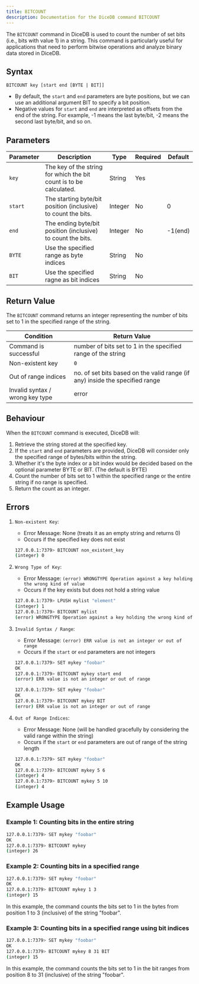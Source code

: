 ```yaml
---
title: BITCOUNT
description: Documentation for the DiceDB command BITCOUNT
---
```


The `BITCOUNT` command in DiceDB is used to count the number of set bits (i.e., bits with value 1) in a string. This command is particularly useful for applications that need to perform bitwise operations and analyze binary data stored in DiceDB.

## Syntax

```
BITCOUNT key [start end [BYTE | BIT]]
```

- By default, the `start` and `end` parameters are byte positions, but we can use an additional argument BIT to specify a bit position.
- Negative values for `start` and `end` are interpreted as offsets from the end of the string. For example, -1 means the last byte/bit, -2 means the second last byte/bit, and so on.


## Parameters

| Parameter | Description                                                               | Type    | Required | Default |
|-----------|---------------------------------------------------------------------------|---------|----------|---------|
| `key`     | The key of the string for which the bit count is to be calculated.        | String  | Yes      |         |
| `start`   | The starting byte/bit position (inclusive) to count the bits.             | Integer | No       | 0       |
| `end`     | The ending byte/bit position (inclusive) to count the bits.               | Integer | No       | -1(end) |
| `BYTE`    | Use the specified range as byte indices                                   | String  | No       |         |
| `BIT`     | Use the specified ragne as bit indices                                    | String  | No       |         |

## Return Value

The `BITCOUNT` command returns an integer representing the number of bits set to 1 in the specified range of the string.

| Condition                                      | Return Value                                                                            |
|------------------------------------------------|-----------------------------------------------------------------------------------------|
| Command is successful                          | number of bits set to 1 in the specified range of the string                            | 
| Non-existent key                               | `0`                                                                                     |
| Out of range indices                           | no. of set bits based on the valid range (if any) inside the specified range            |
| Invalid syntax / wrong key type                | error                                                                                   |

## Behaviour

When the `BITCOUNT` command is executed, DiceDB will:

1. Retrieve the string stored at the specified key.
2. If the `start` and `end` parameters are provided, DiceDB will consider only the specified range of bytes/bits within the string.
3. Whether it's the byte index or a bit index would be decided based on the optional parameter BYTE or BIT. (The default is BYTE)
4. Count the number of bits set to 1 within the specified range or the entire string if no range is specified.
5. Return the count as an integer.

## Errors

1. `Non-existent Key`:

   - Error Message: None (treats it as an empty string and returns 0)
   - Occurs if the specified key does not exist

   ```bash
   127.0.0.1:7379> BITCOUNT non_existent_key
   (integer) 0
   ```

2. `Wrong Type of Key`: 

   - Error Message: `(error) WRONGTYPE Operation against a key holding the wrong kind of value`
   - Occurs if the key exists but does not hold a string value

   ```bash
   127.0.0.1:7379> LPUSH mylist "element"
   (integer) 1
   127.0.0.1:7379> BITCOUNT mylist
   (error) WRONGTYPE Operation against a key holding the wrong kind of value
   ```

3. `Invalid Syntax / Range`:

   - Error Message: `(error) ERR value is not an integer or out of range`
   - Occurs if the `start` or `end` parameters are not integers

   ```bash
   127.0.0.1:7379> SET mykey "foobar"
   OK
   127.0.0.1:7379> BITCOUNT mykey start end
   (error) ERR value is not an integer or out of range
   ```

   ```bash
   127.0.0.1:7379> SET mykey "foobar"
   OK
   127.0.0.1:7379> BITCOUNT mykey BIT
   (error) ERR value is not an integer or out of range
   ```

   
4. `Out of Range Indices`:

   - Error Message: None (will be handled gracefully by considering the valid range within the string)
   - Occurs if the `start` or `end` parameters are out of range of the string length

   ```bash
   127.0.0.1:7379> SET mykey "foobar"
   OK
   127.0.0.1:7379> BITCOUNT mykey 5 6
   (integer) 4
   127.0.0.1:7379> BITCOUNT mykey 5 10
   (integer) 4
   ```

## Example Usage

### Example 1: Counting bits in the entire string

```bash
127.0.0.1:7379> SET mykey "foobar"
OK
127.0.0.1:7379> BITCOUNT mykey
(integer) 26
```

### Example 2: Counting bits in a specified range

```bash
127.0.0.1:7379> SET mykey "foobar"
OK
127.0.0.1:7379> BITCOUNT mykey 1 3
(integer) 15
```
In this example, the command counts the bits set to 1 in the bytes from position 1 to 3 (inclusive) of the string "foobar".

### Example 3: Counting bits in a specified range using bit indices

```bash
127.0.0.1:7379> SET mykey "foobar"
OK
127.0.0.1:7379> BITCOUNT mykey 8 31 BIT
(integer) 15
```
In this example, the command counts the bits set to 1 in the bit ranges from position 8 to 31 (inclusive) of the string "foobar".
